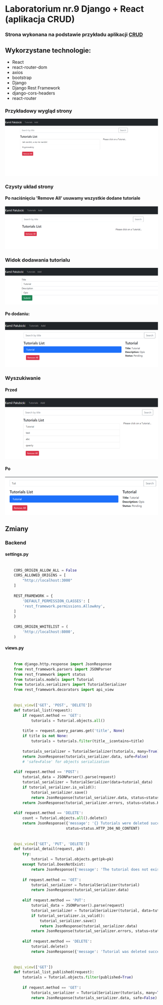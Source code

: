 # Laboratorium nr.9 Django + React (aplikacja CRUD)

### Strona wykonana na podstawie przykładu aplikacji <a href="https://bezkoder.com/django-react-axios-rest-framework/" rel="nofollow">CRUD</a></h1>

## Wykorzystane technologie:
<ul>
    <li>React</li>
    <li>react-router-dom</li>
    <li>axios</li>
    <li>bootstrap</li>
    <li>Django</li>
    <li>Django Rest Framework</li>
    <li>django-cors-headers</li>
    <li>react-router</li>
</ul>

### Przykładowy wygląd strony
![image](assets/scr/1.png "example")

### Czysty układ strony
#### Po naciśnięciu 'Remove All' usuwamy wszystkie dodane tutoriale
![image](assets/scr/2.png "2")

### Widok dodawania tutorialu
![image](assets/scr/3.png "3")
#### Po dodaniu:
![image](assets/scr/4.png "4")

### Wyszukiwanie
#### Przed
![image](assets/scr/5.png "5")
#### Po
![image](assets/scr/6.png "6")

## Zmiany

### Backend
#### settings.py
``` python

    CORS_ORIGIN_ALLOW_ALL = False
    CORS_ALLOWED_ORIGINS = [
        "http://localhost:3000"
    ]

    REST_FRAMEWORK = {
        'DEFAULT_PERMISSION_CLASSES': [
        'rest_framework.permissions.AllowAny',
    ]
    }

    CORS_ORIGIN_WHITELIST = (
        'http://localhost:8000',
    )

```
#### views.py
``` python

    from django.http.response import JsonResponse
    from rest_framework.parsers import JSONParser
    from rest_framework import status
    from tutorials.models import Tutorial
    from tutorials.serializers import TutorialSerializer
    from rest_framework.decorators import api_view


    @api_view(['GET', 'POST', 'DELETE'])
    def tutorial_list(request):
        if request.method == 'GET':
            tutorials = Tutorial.objects.all()

        title = request.query_params.get('title', None)
        if title is not None:
            tutorials = tutorials.filter(title__icontains=title)

        tutorials_serializer = TutorialSerializer(tutorials, many=True)
        return JsonResponse(tutorials_serializer.data, safe=False)
        # 'safe=False' for objects serialization

    elif request.method == 'POST':
        tutorial_data = JSONParser().parse(request)
        tutorial_serializer = TutorialSerializer(data=tutorial_data)
        if tutorial_serializer.is_valid():
            tutorial_serializer.save()
            return JsonResponse(tutorial_serializer.data, status=status.HTTP_201_CREATED)
        return JsonResponse(tutorial_serializer.errors, status=status.HTTP_400_BAD_REQUEST)

    elif request.method == 'DELETE':
        count = Tutorial.objects.all().delete()
        return JsonResponse({'message': '{} Tutorials were deleted successfully!'.format(count[0])},
                            status=status.HTTP_204_NO_CONTENT)


    @api_view(['GET', 'PUT', 'DELETE'])
    def tutorial_detail(request, pk):
        try:
            tutorial = Tutorial.objects.get(pk=pk)
        except Tutorial.DoesNotExist:
            return JsonResponse({'message': 'The tutorial does not exist'}, status=status.HTTP_404_NOT_FOUND)

        if request.method == 'GET':
            tutorial_serializer = TutorialSerializer(tutorial)
            return JsonResponse(tutorial_serializer.data)

        elif request.method == 'PUT':
            tutorial_data = JSONParser().parse(request)
            tutorial_serializer = TutorialSerializer(tutorial, data=tutorial_data)
            if tutorial_serializer.is_valid():
                tutorial_serializer.save()
                return JsonResponse(tutorial_serializer.data)
            return JsonResponse(tutorial_serializer.errors, status=status.HTTP_400_BAD_REQUEST)

        elif request.method == 'DELETE':
            tutorial.delete()
            return JsonResponse({'message': 'Tutorial was deleted successfully!'}, status=status.HTTP_204_NO_CONTENT)


    @api_view(['GET'])
    def tutorial_list_published(request):
        tutorials = Tutorial.objects.filter(published=True)

        if request.method == 'GET':
            tutorials_serializer = TutorialSerializer(tutorials, many=True)
            return JsonResponse(tutorials_serializer.data, safe=False)
```